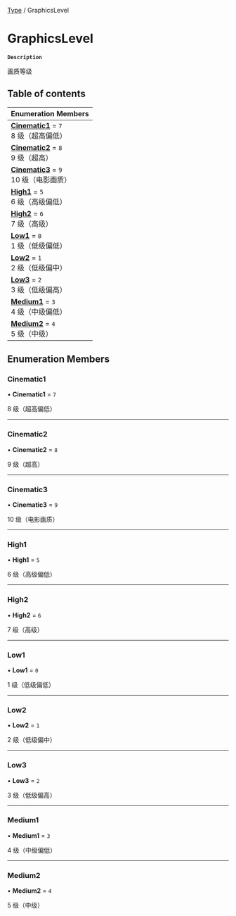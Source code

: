 [Type](../modules/Type.Type.md) / GraphicsLevel

# GraphicsLevel <Badge type="tip" text="Enumeration" />

**`Description`**

画质等级

## Table of contents

| Enumeration Members                                                                  |
| :----------------------------------------------------------------------------------- |
| **[Cinematic1](Type.Type.GraphicsLevel.md#cinematic1)** = `7` <br> 8 级（超高偏低）  |
| **[Cinematic2](Type.Type.GraphicsLevel.md#cinematic2)** = `8` <br> 9 级（超高）      |
| **[Cinematic3](Type.Type.GraphicsLevel.md#cinematic3)** = `9` <br> 10 级（电影画质） |
| **[High1](Type.Type.GraphicsLevel.md#high1)** = `5` <br> 6 级（高级偏低）            |
| **[High2](Type.Type.GraphicsLevel.md#high2)** = `6` <br> 7 级（高级）                |
| **[Low1](Type.Type.GraphicsLevel.md#low1)** = `0` <br> 1 级（低级偏低）              |
| **[Low2](Type.Type.GraphicsLevel.md#low2)** = `1` <br> 2 级（低级偏中）              |
| **[Low3](Type.Type.GraphicsLevel.md#low3)** = `2` <br> 3 级（低级偏高）              |
| **[Medium1](Type.Type.GraphicsLevel.md#medium1)** = `3` <br> 4 级（中级偏低）        |
| **[Medium2](Type.Type.GraphicsLevel.md#medium2)** = `4` <br> 5 级（中级）            |

## Enumeration Members

### Cinematic1

• **Cinematic1** = `7`

8 级（超高偏低）

---

### Cinematic2

• **Cinematic2** = `8`

9 级（超高）

---

### Cinematic3

• **Cinematic3** = `9`

10 级（电影画质）

---

### High1

• **High1** = `5`

6 级（高级偏低）

---

### High2

• **High2** = `6`

7 级（高级）

---

### Low1

• **Low1** = `0`

1 级（低级偏低）

---

### Low2

• **Low2** = `1`

2 级（低级偏中）

---

### Low3

• **Low3** = `2`

3 级（低级偏高）

---

### Medium1

• **Medium1** = `3`

4 级（中级偏低）

---

### Medium2

• **Medium2** = `4`

5 级（中级）
